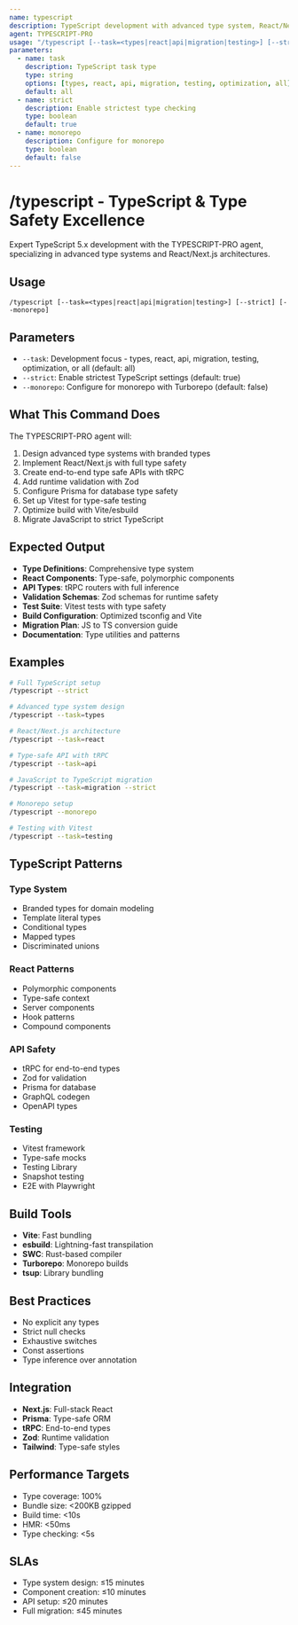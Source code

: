 ```yaml
---
name: typescript
description: TypeScript development with advanced type system, React/Next.js, and end-to-end type safety. Use PROACTIVELY for TypeScript migration, type system design, or React architecture.
agent: TYPESCRIPT-PRO
usage: "/typescript [--task=<types|react|api|migration|testing>] [--strict] [--monorepo]"
parameters:
  - name: task
    description: TypeScript task type
    type: string
    options: [types, react, api, migration, testing, optimization, all]
    default: all
  - name: strict
    description: Enable strictest type checking
    type: boolean
    default: true
  - name: monorepo
    description: Configure for monorepo
    type: boolean
    default: false
---
```


# /typescript - TypeScript & Type Safety Excellence

Expert TypeScript 5.x development with the TYPESCRIPT-PRO agent, specializing in advanced type systems and React/Next.js architectures.

## Usage
```
/typescript [--task=<types|react|api|migration|testing>] [--strict] [--monorepo]
```

## Parameters
- `--task`: Development focus - types, react, api, migration, testing, optimization, or all (default: all)
- `--strict`: Enable strictest TypeScript settings (default: true)
- `--monorepo`: Configure for monorepo with Turborepo (default: false)

## What This Command Does
The TYPESCRIPT-PRO agent will:
1. Design advanced type systems with branded types
2. Implement React/Next.js with full type safety
3. Create end-to-end type safe APIs with tRPC
4. Add runtime validation with Zod
5. Configure Prisma for database type safety
6. Set up Vitest for type-safe testing
7. Optimize build with Vite/esbuild
8. Migrate JavaScript to strict TypeScript

## Expected Output
- **Type Definitions**: Comprehensive type system
- **React Components**: Type-safe, polymorphic components
- **API Types**: tRPC routers with full inference
- **Validation Schemas**: Zod schemas for runtime safety
- **Test Suite**: Vitest tests with type safety
- **Build Configuration**: Optimized tsconfig and Vite
- **Migration Plan**: JS to TS conversion guide
- **Documentation**: Type utilities and patterns

## Examples
```bash
# Full TypeScript setup
/typescript --strict

# Advanced type system design
/typescript --task=types

# React/Next.js architecture
/typescript --task=react

# Type-safe API with tRPC
/typescript --task=api

# JavaScript to TypeScript migration
/typescript --task=migration --strict

# Monorepo setup
/typescript --monorepo

# Testing with Vitest
/typescript --task=testing
```

## TypeScript Patterns

### Type System
- Branded types for domain modeling
- Template literal types
- Conditional types
- Mapped types
- Discriminated unions

### React Patterns
- Polymorphic components
- Type-safe context
- Server components
- Hook patterns
- Compound components

### API Safety
- tRPC for end-to-end types
- Zod for validation
- Prisma for database
- GraphQL codegen
- OpenAPI types

### Testing
- Vitest framework
- Type-safe mocks
- Testing Library
- Snapshot testing
- E2E with Playwright

## Build Tools
- **Vite**: Fast bundling
- **esbuild**: Lightning-fast transpilation
- **SWC**: Rust-based compiler
- **Turborepo**: Monorepo builds
- **tsup**: Library bundling

## Best Practices
- No explicit any types
- Strict null checks
- Exhaustive switches
- Const assertions
- Type inference over annotation

## Integration
- **Next.js**: Full-stack React
- **Prisma**: Type-safe ORM
- **tRPC**: End-to-end types
- **Zod**: Runtime validation
- **Tailwind**: Type-safe styles

## Performance Targets
- Type coverage: 100%
- Bundle size: <200KB gzipped
- Build time: <10s
- HMR: <50ms
- Type checking: <5s

## SLAs
- Type system design: ≤15 minutes
- Component creation: ≤10 minutes
- API setup: ≤20 minutes
- Full migration: ≤45 minutes